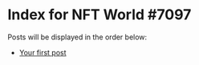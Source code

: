 # Index for NFT World #7097
Posts will be displayed in the order below:

- [Your first post](./001-first.md)


